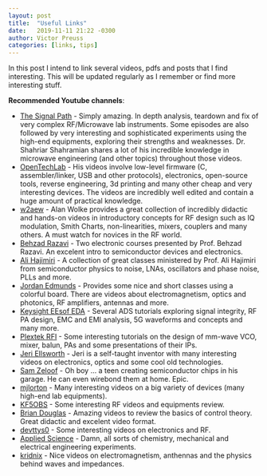 ```yaml
---
layout: post
title:  "Useful Links"
date:   2019-11-11 21:22 -0300
author: Victor Preuss
categories: [links, tips]
---
```


In this post I intend to link several videos, pdfs and posts that I find interesting. This will be updated regularly as I remember or find more interesting stuff.

**Recommended Youtube channels**:

- [The Signal Path](https://www.youtube.com/channel/UCKxRARSpahF1Mt-2vbPug-g) - Simply amazing. In depth analysis, teardown and fix of very complex RF/Microwave lab instruments. Some episodes are also followed by very interesting and sophisticated experiments using the high-end equipments, exploring their strengths and weaknesses. Dr. Shahriar Shahramian shares a lot of his incredible knowledge in microwave engineering (and other topics) throughout those videos.
- [OpenTechLab](https://www.youtube.com/channel/UCeF7JKNXOy0jpMOxpgbZcpg) - His videos involve low-level firmware (C, assembler/linker, USB and other protocols), electronics, open-source tools, reverse engineering, 3d printing and many other cheap and very interesting devices. The videos are incredibly well edited and contain a huge amount of practical knowledge.
- [w2aew](https://www.youtube.com/channel/UCiqd3GLTluk2s_IBt7p_LjA) - Alan Wolke provides a great collection of incredibly didactic and hands-on videos in introductory concepts for RF design such as IQ modulation, Smith Charts, non-linearities, mixers, couplers and many others. A must watch for novices in the RF world.
- [Behzad Razavi](https://www.youtube.com/channel/UClH7sqfyOoJ3jpeAqWZX7WA/featured) - Two electronic courses presented by Prof. Behzad Razavi. An excelent intro to semiconductor devices and electronics.
- [Ali Hajimiri](https://www.youtube.com/channel/UCeF7JKNXOy0jpMOxpgbZcpg) - A collection of great classes ministered by Prof. Ali Hajimiri from semiconductor physics to noise, LNAs, oscillators and phase noise, PLLs and more.
- [Jordan Edmunds](https://www.youtube.com/channel/UCEmBUvaW0UhAbPz4IiscKgw/videos) - Provides some nice and short classes using a colorful board. There are videos about electromagnetism, optics and photonics, RF amplifiers, antennas and more.
- [Keysight EEsof EDA](https://www.youtube.com/channel/UCzexaoG8Uec4DXPXyFyWGcQ) - Several ADS tutorials exploring signal integrity, RF PA design, EMC and EMI analysis, 5G waveforms and concepts and many more.
- [Plextek RFI](https://www.youtube.com/channel/UClZFUtAnlLZK6FrMQ1yPV2Q/feed) - Some interesting tutorials on the design of mm-wave VCO, mixer, balun, PAs and some presentations of their IPs.
- [Jeri Ellsworth](https://www.youtube.com/channel/UClTpDNIOtgfRkyT-AFGNWVw) - Jeri is a self-taught inventor with many interesting videos on electronics, optics and some cool old technologies.
- [Sam Zeloof](https://www.youtube.com/channel/UC7E8-0Ou69hwScPW1_fQApA) - Oh boy ... a teen creating semiconductor chips in his garage. He can even wirebond them at home. Epic.
- [mjlorton](https://www.youtube.com/user/mjlorton/videos) - Many interesting videos on a big variety of devices (many high-end lab equipments).
- [KF5OBS](https://www.youtube.com/user/KF5OBS/videos) - Some interesting RF videos and equipments review.
- [Brian Douglas](https://www.youtube.com/channel/UCq0imsn84ShAe9PBOFnoIrg) - Amazing videos to review the basics of control theory. Great didactic and excelent video format.
- [devttys0](https://www.youtube.com/channel/UCuEqgu-PN4B2Jm_B5tccPCA) - Some interesting videos on electronics and RF.
- [Applied Science](https://www.youtube.com/channel/UCivA7_KLKWo43tFcCkFvydw) - Damn, all sorts of chemistry, mechanical and electrical engineering experiments.
- [kridnix](https://www.youtube.com/channel/UCsPTB1A8Yom5M4yTU3EqNzw) - Nice videos on electromagnetism, anthennas and the physics behind waves and impedances.



